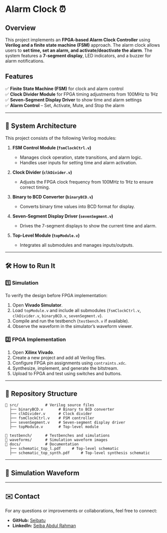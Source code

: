 # Alarm Clock ⏰

## Overview
This project implements an **FPGA-based Alarm Clock Controller** using **Verilog and a finite state machine (FSM)** approach. The alarm clock allows users to **set time, set an alarm, and activate/deactivate the alarm**. The system features a **7-segment display**, LED indicators, and a buzzer for alarm notifications.

## Features
✅ **Finite State Machine (FSM)** for clock and alarm control  
✅ **Clock Divider Module** for FPGA timing adjustments from 100MHz to 1Hz  
✅ **Seven-Segment Display Driver** to show time and alarm settings  
✅ **Alarm Control** – Set, Activate, Mute, and Stop the alarm    

---

## 📌 System Architecture
This project consists of the following Verilog modules:

1. **FSM Control Module (`fsmClockCtrl.v`)**  
   - Manages clock operation, state transitions, and alarm logic.  
   - Handles user inputs for setting time and alarm activation.

2. **Clock Divider (`clkDivider.v`)**  
   - Adjusts the FPGA clock frequency from 100MHz to 1Hz to ensure correct timing.  

3. **Binary to BCD Converter (`binaryBCD.v`)**  
   - Converts binary time values into BCD format for display.

4. **Seven-Segment Display Driver (`sevenSegment.v`)**  
   - Drives the 7-segment displays to show the current time and alarm.

5. **Top-Level Module (`topModule.v`)**  
   - Integrates all submodules and manages inputs/outputs.

---

## 🛠️ How to Run It
### 1️⃣ Simulation
To verify the design before FPGA implementation:
1. Open  **Vivado Simulator**.
2. Load `topModule.v` and include all submodules (`fsmClockCtrl.v`, `clkDivider.v`, `binaryBCD.v`, `sevenSegment.v`).
3. Compile and run the testbench (`testbench.v` if available).
4. Observe the waveform in the simulator’s waveform viewer.

### 2️⃣ FPGA Implementation
1. Open **Xilinx Vivado**.
2. Create a new project and add all Verilog files.
3. Configure FPGA pin assignments using `contraints.xdc`.
4. Synthesize, implement, and generate the bitstream.
5. Upload to FPGA and test using switches and buttons.

---

## 📂 Repository Structure
```
📂 src/            # Verilog source files
  ├── binaryBCD.v       # Binary to BCD converter
  ├── clkDivider.v      # Clock divider   
  ├── fsmClockCtrl.v    # FSM controller   
  ├── sevenSegment.v    # Seven-segment display driver  
  ├── topModule.v       # Top-level module  

📂 testbench/      # Testbenches and simulations  
📂 waveforms/      # Simulation waveform images  
📂 docs/           # Documentation  
  ├── schematic_top_l.pdf	  # Top-level schematic
  ├── schematic_top_synth.pdf	  # Top-level synthesis schematic
```

---

## 📸 Simulation Waveform

---

## ✉️ Contact
For any questions or improvements or collaborations, feel free to connect:
- **GitHub:** [Seibatu](https://github.com/Seibatu)
- **LinkedIn:** [Seiba Abdul Rahman](https://www.linkedin.com/in/seiba-abdul-rahman)
